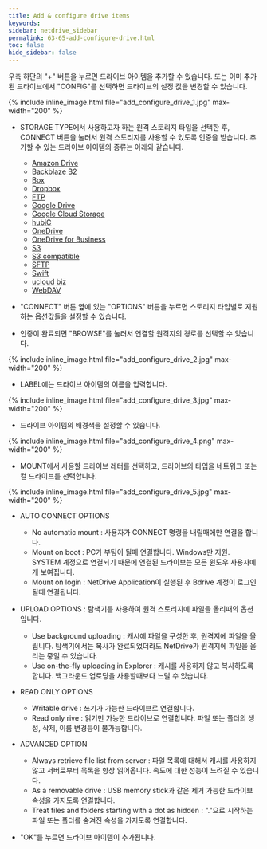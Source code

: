 ```yaml
---
title: Add & configure drive items
keywords:
sidebar: netdrive_sidebar
permalink: 63-65-add-configure-drive.html
toc: false
hide_sidebar: false
---
```


우측 하단의 "+" 버튼을 누르면 드라이브 아이템을 추가할 수 있습니다. 또는 이미 추가된 드라이브에서 "CONFIG"를 선택하면 드라이브의 설정 값을 변경할 수 있습니다.

{% include inline_image.html file="add_configure_drive_1.jpg" max-width="200" %}

- STORAGE TYPE에서 사용하고자 하는 원격 스토리지 타입을 선택한 후, CONNECT 버튼을 눌러서 원격 스토리지를 사용할 수 있도록 인증을 받습니다.
  추가할 수 있는 드라이브 아이템의 종류는 아래와 같습니다.

  - [Amazon Drive](amazon-drive-config)
  - [Backblaze B2](backblaze-b2-config)
  - [Box](box-config)
  - [Dropbox](dropbox-config)
  - [FTP](ftp-config)
  - [Google Drive](google-drive-config)
  - [Google Cloud Storage](google-cloud-stroage-config)
  - [hubiC](hubic-config)
  - [OneDrive](onedrive-config)
  - [OneDrive for Business](onedrive-for-business-config)
  - [S3](s3-config)
  - [S3 compatible](s3-comp-config)
  - [SFTP](sftp-config)
  - [Swift](swift-config)
  - [ucloud biz](ucloud-biz-config)
  - [WebDAV](webdav-config)

- "CONNECT" 버튼 옆에 있는 "OPTIONS" 버튼을 누르면 스토리지 타입별로 지원하는 옵션값들을 설정할 수 있습니다.

- 인증이 완료되면 "BROWSE"를 눌러서 연결할 원격지의 경로를 선택할 수 있습니다.

{% include inline_image.html file="add_configure_drive_2.jpg" max-width="200" %}

- LABEL에는 드라이브 아이템의 이름을 입력합니다.

{% include inline_image.html file="add_configure_drive_3.jpg" max-width="200" %}

- 드라이브 아이템의 배경색을 설정할 수 있습니다.

{% include inline_image.html file="add_configure_drive_4.png" max-width="200" %}

- MOUNT에서 사용할 드라이브 레터를 선택하고, 드라이브의 타입을 네트워크 또는 컬 드라이브를 선택합니다.

{% include inline_image.html file="add_configure_drive_5.jpg" max-width="200" %}

- AUTO CONNECT OPTIONS

  - No automatic mount : 사용자가 CONNECT 명령을 내릴때에만 연결을 합니다.
  - Mount on boot : PC가 부팅이 될때 연결합니다. Windows만 지원. SYSTEM 계정으로 연결되기 때문에 연결된 드라이브는 모든 윈도우 사용자에게 보여집니다.
  - Mount on login : NetDrive Application이 실행된 후 Bdrive 계정이 로그인 될때 연결됩니다.

- UPLOAD OPTIONS : 탐색기를 사용하여 원격 스토리지에 파일을 올리때의 옵션입니다.

  - Use background uploading : 캐시에 파일을 구성한 후, 원격지에 파일을 올립니다. 탐색기에서는 복사가 완료되었더라도 NetDrive가 원격지에 파일을 올리는 중일 수 있습니다.
  - Use on-the-fly uploading in Explorer : 캐시를 사용하지 않고 복사하도록 합니다. 백그라운드 업로딩을 사용할때보다 느릴 수 있습니다.

- READ ONLY OPTIONS

  - Writable drive : 쓰기가 가능한 드라이브로 연결합니다.
  - Read only rive : 읽기만 가능한 드라이브로 연결합니다. 파일 또는 폴더의 생성, 삭제, 이름 변경등이 불가능합니다.

- ADVANCED OPTION

  - Always retrieve file list from server : 파일 목록에 대해서 캐시를 사용하지 않고 서버로부터 목록을 항상 읽어옵니다. 속도에 대한 성능이 느려질 수 있습니다.
  - As a removable drive : USB memory stick과 같은 제거 가능한 드라이브 속성을 가지도록 연결합니다.
  - Treat files and folders starting with a dot as hidden : "."으로 시작하는 파일 또는 폴더를 숨겨진 속성을 가지도록 연결합니다.

- "OK"를 누르면 드라이브 아이템이 추가됩니다.
